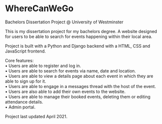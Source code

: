 # WhereCanWeGo
Bachelors Dissertation Project @ University of Westminster

This is my dissertation project for my bachelors degree. A website designed for users to be able to search for events happening within their local area. 

Project is built with a Python and Django backend with a HTML, CSS and JavaScript frontend.

Core features:  
• Users are able to register and log in.  
• Users are able to search for events via name, date and location.  
• Users are able to view a details page about each event in which they are able to sign up for it.   
• Users are able to engage in a messages thread with the host of the event.  
• Users are also able to add their own events to the website.  
• Users are able to manage their booked events, deleting them or editing attendance details.  
• Admin portal.

Project last updated April 2021.
